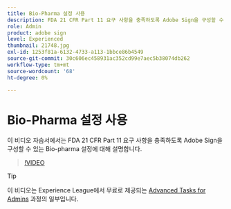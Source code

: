 ```yaml
---
title: Bio-Pharma 설정 사용
description: FDA 21 CFR Part 11 요구 사항을 충족하도록 Adobe Sign을 구성할 수 있는 Bio-pharma 설정에 대해 알아봅니다.
role: Admin
product: adobe sign
level: Experienced
thumbnail: 21748.jpg
exl-id: 1253f81a-6132-4733-a113-1bbce86b4549
source-git-commit: 30c606ec458931ac352cd99e7aec5b38074db262
workflow-type: tm+mt
source-wordcount: '68'
ht-degree: 0%

---
```


# Bio-Pharma 설정 사용

이 비디오 자습서에서는 FDA 21 CFR Part 11 요구 사항을 충족하도록 Adobe Sign을 구성할 수 있는 Bio-pharma 설정에 대해 설명합니다.

>[!VIDEO](https://video.tv.adobe.com/v/21748?hidetitle=true)

>[!TIP]
>
>이 비디오는 Experience League에서 무료로 제공되는 [Advanced Tasks for Admins](https://experienceleague.adobe.com/?recommended=Sign-A-1-2020.1) 과정의 일부입니다.

